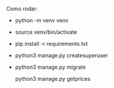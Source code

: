 Como rodar: 

- python -m venv venv
- source venv/bin/activate  
- pip install -r requirements.txt
- python3 manage.py createsuperuser
- python3 manage.py migrate


  python3 manage.py getprices
